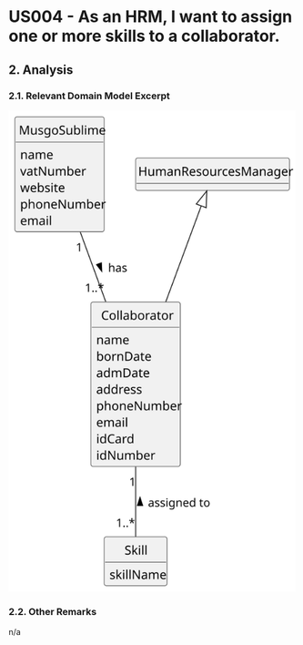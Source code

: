 # US004 - As an HRM, I want to assign one or more skills to a collaborator.

## 2. Analysis

### 2.1. Relevant Domain Model Excerpt 

![Domain Model](svg/us004-domain-model.svg)

### 2.2. Other Remarks

n/a